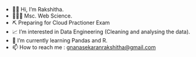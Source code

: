 - 👩🏽‍ Hi, I’m Rakshitha. 
- 👩🏽‍🎓 Msc. Web Science. 
- ⛏ Preparing for Cloud Practioner Exam 
- 📈 I’m interested in Data Engineering (Cleaning and analysing the data).
- 📓 I’m currently learning Pandas and R. 
- 📫 How to reach me : gnanasekaranrakshitha@gmail.com

<!---
RakshithaBrindha/RakshithaBrindha is a ✨ special ✨ repository because its `README.md` (this file) appears on your GitHub profile.
You can click the Preview link to take a look at your changes.
--->
